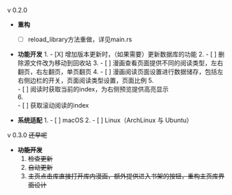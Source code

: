 v 0.2.0

* **重构**
    - [ ] reload_library方法重做，详见main.rs

* **功能开发**
    1.
        - [X] 增加版本更新时，（如果需要）更新数据库的功能
    2.
        - [ ] 删除源文件改为移动到回收站
    3.
        - [ ] 漫画查看页面提供不同的阅读类型，左右翻页，右左翻页，单页翻页
    4.
        - [ ] 漫画阅读页面设置进行数据储存，包括左右侧边栏的开关，页面阅读类型设置，页面比例
    5.  
        - [ ] 阅读时获取当前的index，为右侧预览提供高亮显示         
    6.  
        - [ ] 获取滚动阅读的index       

* **系统适配**
    1.
        - [ ] macOS
    2.
        - [ ] Linux（ArchLinux 与 Ubuntu）

v 0.3.0
~~还早呢~~

* **~~功能开发~~**
    1. ~~检查更新~~
    2. ~~自动更新~~
    3. ~~主页点击库直接打开库内漫画，额外提供进入书架的按钮，重构主页库界面设计~~